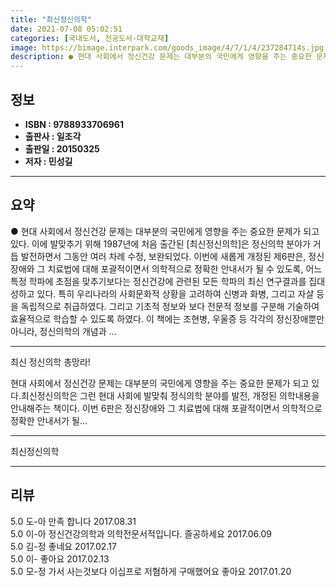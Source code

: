 ```yaml
---
title: "최신정신의학"
date: 2021-07-08 05:02:51
categories: [국내도서, 전공도서-대학교재]
image: https://bimage.interpark.com/goods_image/4/7/1/4/237284714s.jpg
description: ● 현대 사회에서 정신건강 문제는 대부분의 국민에게 영향을 주는 중요한 문제가 되고 있다. 이에 발맞추기 위해 1987년에 처음 출간된 [최신정신의학]은 정신의학 분야가 거듭 발전하면서 그동안 여러 차례 수정, 보완되었다. 이번에 새롭게 개정된 제6판은, 정신장애와 그 치료법에 대해
---
```


## **정보**

- **ISBN : 9788933706961**
- **출판사 : 일조각**
- **출판일 : 20150325**
- **저자 : 민성길**

------



## **요약**

●  현대 사회에서 정신건강 문제는 대부분의 국민에게 영향을 주는 중요한 문제가 되고 있다. 이에 발맞추기 위해 1987년에 처음 출간된 [최신정신의학]은 정신의학 분야가 거듭 발전하면서 그동안 여러 차례 수정, 보완되었다. 이번에 새롭게 개정된 제6판은, 정신장애와 그 치료법에 대해 포괄적이면서 의학적으로 정확한 안내서가 될 수 있도록, 어느 특정 학파에 초점을 맞추기보다는 정신건강에 관련된 모든 학파의 최신 연구결과를 집대성하고 있다. 특히 우리나라의 사회문화적 상황을 고려하여 신병과 화병, 그리고 자살 등을 독립적으로 취급하였다. 그리고 기초적 정보와 보다 전문적 정보를 구분해 기술하여 효율적으로 학습할 수 있도록 하였다. 이 책에는 조현병, 우울증 등 각각의 정신장애뿐만 아니라, 정신의학의 개념과 ...

------

최신 정신의학 총망라!

현대 사회에서 정신건강 문제는 대부분의 국민에게 영향을 주는 중요한 문제가 되고 있다.최신정신의학은 그런 현대 사회에 발맞춰 정식의학 분야를 발전, 개정된 의학내용을 안내해주는 책이다. 이번 6판은 정신장애와 그 치료법에 대해 포괄적이면서 의학적으로 정확한 안내서가 될... 

------


최신정신의학 

------


## **리뷰** 

5.0 도-아 만족 합니다  2017.08.31 <br/>5.0 이-아 정신건강의학과 의학전문서적입니다. 즐공하세요 2017.06.09 <br/>5.0 김-정 좋네요 2017.02.17 <br/>5.0 이- 좋아요 2017.02.13 <br/>5.0 모-정 가서 사는것보다 이십프로 저혐하게 구매했어요 좋아요 2017.01.20 <br/>